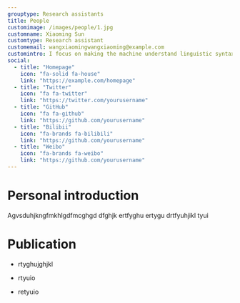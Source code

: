 ```yaml
---
grouptype: Research assistants
title: People
customimage: /images/people/1.jpg
customname: Xiaoming Sun
customtype: Research assistant
customemail: wangxiaomingwangxiaoming@example.com
customintro: I focus on making the machine understand linguistic syntax and semantic I focus on making the machine understand linguistic syntax and semantic
social:
  - title: "Homepage"
    icon: "fa-solid fa-house"
    link: "https://example.com/homepage"
  - title: "Twitter"
    icon: "fa fa-twitter"
    link: "https://twitter.com/yourusername"
  - title: "GitHub"
    icon: "fa fa-github"
    link: "https://github.com/yourusername"
  - title: "Bilibii"
    icon: "fa-brands fa-bilibili"
    link: "https://github.com/yourusername"
  - title: "Weibo"
    icon: "fa-brands fa-weibo"
    link: "https://github.com/yourusername"
---
```


# Personal introduction
Agvsduhjkngfmkhlgdfmcghgd dfghjk ertfyghu ertygu drtfyuhjikl tyui



# Publication
- rtyghujghjkl

- rtyuio

- retyuio

